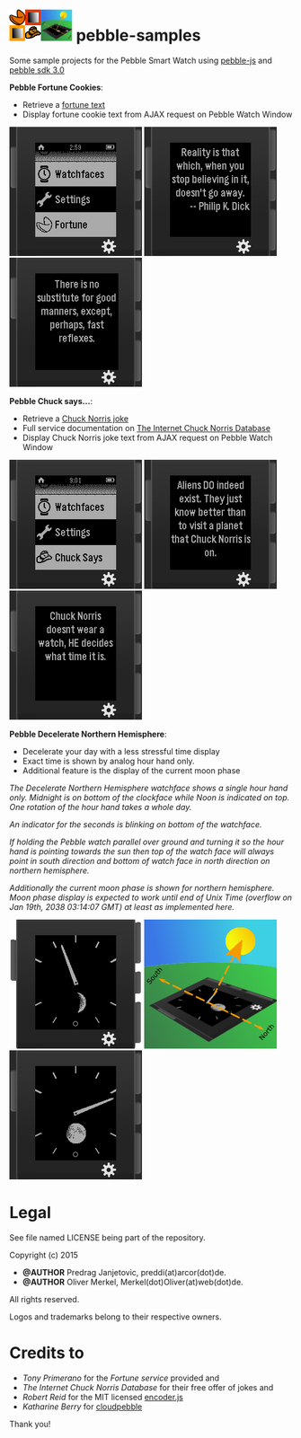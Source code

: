<img src="pebble-samples.png" /> pebble-samples
=================

Some sample projects for the Pebble Smart Watch using [pebble-js](https://github.com/pebble/pebblejs) and [pebble sdk 3.0](https://developer.getpebble.com/sdk)

__Pebble Fortune Cookies__:
* Retrieve a [fortune text](http://tonycode.com/service/fortune-0.1/fortune.php)
* Display fortune cookie text from AJAX request on Pebble Watch Window

![Fortune menu icon](pebble_fortune/res/screenshot_menu_icon.png)
![Show a fortune](pebble_fortune/res/screenshot_running_1.png)
![Another fortune](pebble_fortune/res/screenshot_running_2.png)

__Pebble Chuck says...__:
* Retrieve a [Chuck Norris joke](http://api.icndb.com/jokes/random)
* Full service documentation on [The Internet Chuck Norris Database](http://www.icndb.com/api/)
* Display Chuck Norris joke text from AJAX request on Pebble Watch Window

![Fortune menu icon](pebble_chuck_says/res/screenshot_menu_icon.png)
![Show a fortune](pebble_chuck_says/res/screenshot_running_1.png)
![Another fortune](pebble_chuck_says/res/screenshot_running_2.png)

__Pebble Decelerate Northern Hemisphere__:
* Decelerate your day with a less stressful time display
* Exact time is shown by analog hour hand only.
* Additional feature is the display of the current moon phase

_The Decelerate Northern Hemisphere watchface shows a single hour hand only.
Midnight is on bottom of the clockface while Noon is indicated on top.
One rotation of the hour hand takes a whole day._

_An indicator for the seconds is blinking on bottom of the watchface._

_If holding the Pebble watch parallel over ground and turning it so the
hour hand is pointing towards the sun then top of the watch face will
always point in south direction and bottom of watch face in north
direction on northern hemisphere._

_Additionally the current moon phase is shown for
northern hemisphere. Moon phase display is expected to work until end of
Unix Time (overflow on Jan 19th, 2038 03:14:07 GMT) at least as
implemented here._

![Watchface](pebble_decelerate_northern_hemisphere/res/screenshot_watchface_1.png)
![Compass feature](pebble_decelerate_northern_hemisphere/res/screenshot_compass_1.png)
![Just before full moon](pebble_decelerate_northern_hemisphere/res/screenshot_watchface_2.png)

# Legal

See file named LICENSE being part of the repository.

Copyright (c) 2015

* __@AUTHOR__ Predrag Janjetovic, preddi(at)arcor(dot)de.
* __@AUTHOR__ Oliver Merkel, Merkel(dot)Oliver(at)web(dot)de.

All rights reserved.

Logos and trademarks belong to their respective owners.

# Credits to

* _Tony Primerano_ for the _Fortune service_ provided and
* _The Internet Chuck Norris Database_ for their free offer of jokes and
* _Robert Reid_ for the MIT licensed [encoder.js](http://www.strictly-software.com/htmlencode)
* _Katharine Berry_ for [cloudpebble](https://cloudpebble.net/)

Thank you!
